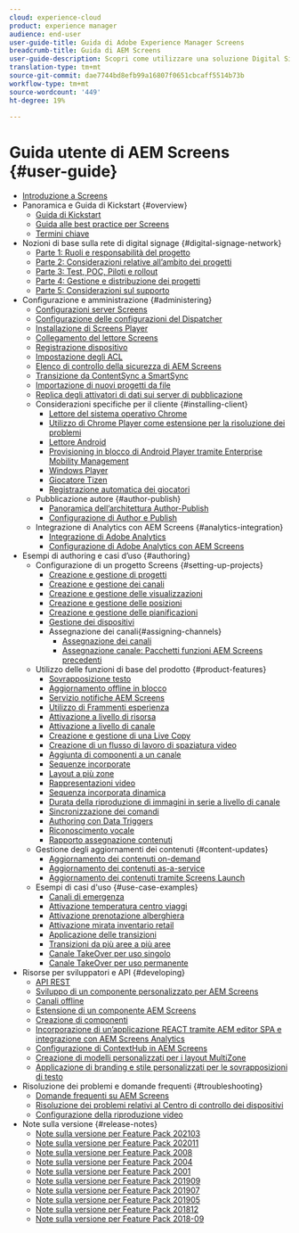 ```yaml
---
cloud: experience-cloud
product: experience manager
audience: end-user
user-guide-title: Guida di Adobe Experience Manager Screens
breadcrumb-title: Guida di AEM Screens
user-guide-description: Scopri come utilizzare una soluzione Digital Signage per pubblicare esperienze e interazioni digitali dinamiche e interattive.
translation-type: tm+mt
source-git-commit: dae7744bd8efb99a16807f0651cbcaff5514b73b
workflow-type: tm+mt
source-wordcount: '449'
ht-degree: 19%

---
```



# Guida utente di AEM Screens {#user-guide}

+ [Introduzione a Screens](aem-screens-introduction.md)
+ Panoramica e Guida di Kickstart {#overview}
   + [Guida di Kickstart](kickstart-for-aem-screens.md)
   + [Guida alle best practice per Screens](https://docs.adobe.com/content/help/it/experience-manager-screens/using/about-guide.html)
   + [Termini chiave](screens-glossary.md)
+ Nozioni di base sulla rete di digital signage {#digital-signage-network}
   + [Parte 1: Ruoli e responsabilità del progetto](project-roles-responsibilities.md)
   + [Parte 2: Considerazioni relative all’ambito dei progetti](project-considerations.md)
   + [Parte 3: Test, POC, Piloti e rollout](testing-pocs-pilots-rollouts.md)
   + [Parte 4: Gestione e distribuzione dei progetti](project-management-and-deployment.md)
   + [Parte 5: Considerazioni sul supporto](support-considerations.md)
+ Configurazione e amministrazione {#administering}
   + [Configurazioni server Screens](configuring-screens-introduction.md)
   + [Configurazione delle configurazioni del Dispatcher](dispatcher-configurations-aem-screens.md)
   + [Installazione di Screens Player](installing-screens-player.md)
   + [Collegamento del lettore Screens](working-with-screens-player.md)
   + [Registrazione dispositivo](device-registration.md)
   + [Impostazione degli ACL](setting-up-acls.md)
   + [Elenco di controllo della sicurezza di AEM Screens](security-checklist.md)
   + [Transizione da ContentSync a SmartSync](smartsync.md)
   + [Importazione di nuovi progetti da file](project-importer.md)
   + [Replica degli attivatori di dati sui server di pubblicazione](replicating-data-triggers.md)
   + Considerazioni specifiche per il cliente {#installing-client}
      + [Lettore del sistema operativo Chrome](implementing-chrome-os-player.md)
      + [Utilizzo di Chrome Player come estensione per la risoluzione dei problemi](using-chrome-player-as-an-extension.md)
      + [Lettore Android](implementing-android-player.md)
      + [Provisioning in blocco di Android Player tramite Enterprise Mobility Management](using-emm-bulkprovision-android-player.md)
      + [Windows Player](implementing-windows-player.md)
      + [Giocatore Tizen](tizen-player.md)
      + [Registrazione automatica dei giocatori](auto-registration-players.md)
   + Pubblicazione autore {#author-publish}
      + [Panoramica dell’architettura Author-Publish](author-publish-architecture-overview.md)
      + [Configurazione di Author e Publish](author-and-publish.md)
   + Integrazione di Analytics con AEM Screens {#analytics-integration}
      + [Integrazione di Adobe Analytics](adobe-analytics-integration-aem-screens.md)
      + [Configurazione di Adobe Analytics con AEM Screens](configuring-adobe-analytics-aem-screens.md)
+ Esempi di authoring e casi d’uso {#authoring}
   + Configurazione di un progetto Screens {#setting-up-projects}
      + [Creazione e gestione di progetti](creating-a-screens-project.md)
      + [Creazione e gestione dei canali](managing-channels.md)
      + [Creazione e gestione delle visualizzazioni](managing-displays.md)
      + [Creazione e gestione delle posizioni](managing-locations.md)
      + [Creazione e gestione delle pianificazioni](managing-schedules.md)
      + [Gestione dei dispositivi](managing-devices.md)
      + Assegnazione dei canali{#assigning-channels} 
         + [Assegnazione dei canali](channel-assignment-latest-fp.md)
         + [Assegnazione canale: Pacchetti funzioni AEM Screens precedenti](channel-assignment.md)
   + Utilizzo delle funzioni di base del prodotto {#product-features}
      + [Sovrapposizione testo](text-overlay.md)
      + [Aggiornamento offline in blocco](bulk-offline-update.md)
      + [Servizio notifiche AEM Screens](screens-notifications-service.md)
      + [Utilizzo di Frammenti esperienza](experience-fragments-in-screens.md)
      + [Attivazione a livello di risorsa](asset-level-scheduling.md)
      + [Attivazione a livello di canale](channel-level-activation.md)
      + [Creazione e gestione di una Live Copy](managing-livecopy.md)
      + [Creazione di un flusso di lavoro di spaziatura video](creating-a-video-padding-workflow.md)
      + [Aggiunta di componenti a un canale](adding-components-to-a-channel.md)
      + [Sequenze incorporate](embedded-sequences.md)
      + [Layout a più zone](multi-zone-layout-aem-screens.md)
      + [Rappresentazioni video](generating-renditions.md)
      + [Sequenza incorporata dinamica](dynamic-embedded-sequences.md)
      + [Durata della riproduzione di immagini in serie a livello di canale](channel-level-image-playback.md)
      + [Sincronizzazione dei comandi](using-command-sync.md)
      + [Authoring con Data Triggers](authoring-data-triggers.md)
      + [Riconoscimento vocale](voice-recognition.md)
      + [Rapporto assegnazione contenuti](content-assignment-report.md)
   + Gestione degli aggiornamenti dei contenuti {#content-updates}
      + [Aggiornamento dei contenuti on-demand](on-demand-content.md)
      + [Aggiornamento dei contenuti as-a-service](content-update-as-a-service.md)
      + [Aggiornamento dei contenuti tramite Screens Launch](launches.md)
   + Esempi di casi d&#39;uso {#use-case-examples}
      + [Canali di emergenza](emergency-channel.md)
      + [Attivazione temperatura centro viaggi](local-temperature-activation.md)
      + [Attivazione prenotazione alberghiera](hospitality-reservation-activation.md)
      + [Attivazione mirata inventario retail](retail-inventory-activation.md)
      + [Applicazione delle transizioni](applying-transitions.md)
      + [Transizioni da più aree a più aree](multizone-to-singlezone.md)
      + [Canale TakeOver per uso singolo](single-use-takeover-channel.md)
      + [Canale TakeOver per uso permanente](perpetual-takeover-channel.md)
+ Risorse per sviluppatori e API {#developing}
   + [API REST](rest-api.md)
   + [Sviluppo di un componente personalizzato per AEM Screens](developing-custom-component-tutorial-develop.md)
   + [Canali offline](offline-channels.md)
   + [Estensione di un componente AEM Screens](extending-component-tutorial-develop.md)
   + [Creazione di componenti](creating-components.md)
   + [Incorporazione di un’applicazione REACT tramite AEM editor SPA e integrazione con AEM Screens Analytics](embedding-react-app.md)
   + [Configurazione di ContextHub in AEM Screens](configuring-context-hub.md)
   + [Creazione di modelli personalizzati per i layout MultiZone](creating-custom-templates-multizone-layouts.md)
   + [Applicazione di branding e stile personalizzati per le sovrapposizioni di testo](custom-branding-text-overlays.md)
+ Risoluzione dei problemi e domande frequenti {#troubleshooting}
   + [Domande frequenti su AEM Screens](aem-screens-faqs.md)
   + [Risoluzione dei problemi relativi al Centro di controllo dei dispositivi](monitoring-screens.md)
   + [Configurazione della riproduzione video](troubleshoot-videos.md)
+ Note sulla versione {#release-notes}
   + [Note sulla versione per Feature Pack 202103](release-notes-fp-202103.md)
   + [Note sulla versione per Feature Pack 202011](release-notes-fp-202011.md)
   + [Note sulla versione per Feature Pack 2008](release-notes-fp-202008.md)
   + [Note sulla versione per Feature Pack 2004](release-notes-fp-202004.md)
   + [Note sulla versione per Feature Pack 2001](release-notes-fp-202001.md)
   + [Note sulla versione per Feature Pack 201909](release-notes-fp-201909.md)
   + [Note sulla versione per Feature Pack 201907](release-notes-fp-201907.md)
   + [Note sulla versione per Feature Pack 201905](screens-release-notes-fp-201905.md)
   + [Note sulla versione per Feature Pack 201812](release-notes-fp-201812.md)
   + [Note sulla versione per Feature Pack 2018-09](screens-release-notes.md)
